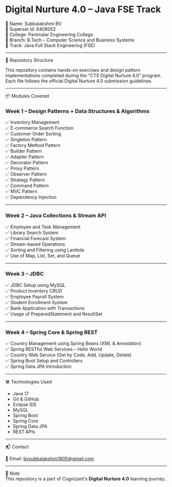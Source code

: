 # Digital Nurture 4.0 – Java FSE Track

📌 Name: Subbalakshmi BV  
📌 Superset Id: 6408052  
📌 College: Panimalar Engineering College  
📌 Branch: B.Tech – Computer Science and Business Systems  
📌 Track: Java Full Stack Engineering (FSE)  

---

📁 Repository Structure

This repository contains hands-on exercises and design pattern implementations completed during the "CTS Digital Nurture 4.0" program. Each file follows the official Digital Nurture 4.0 submission guidelines.

---

📦 Modules Covered

### Week 1 – Design Patterns + Data Structures & Algorithms
✅ Inventory Management  
✅ E-commerce Search Function  
✅ Customer Order Sorting  
✅ Singleton Pattern  
✅ Factory Method Pattern  
✅ Builder Pattern  
✅ Adapter Pattern  
✅ Decorator Pattern  
✅ Proxy Pattern  
✅ Observer Pattern  
✅ Strategy Pattern  
✅ Command Pattern  
✅ MVC Pattern  
✅ Dependency Injection  

---

### Week 2 – Java Collections & Stream API
✅ Employee and Task Management  
✅ Library Search System  
✅ Financial Forecast System  
✅ Stream-based Operations  
✅ Sorting and Filtering using Lambda  
✅ Use of Map, List, Set, and Queue  

---

### Week 3 – JDBC
✅ JDBC Setup using MySQL  
✅ Product Inventory CRUD  
✅ Employee Payroll System  
✅ Student Enrollment System  
✅ Bank Application with Transactions  
✅ Usage of PreparedStatement and ResultSet  

---

### Week 4 – Spring Core & Spring REST  
✅ Country Management using Spring Beans (XML & Annotation)  
✅ Spring RESTful Web Services – Hello World  
✅ Country Web Service (Get by Code, Add, Update, Delete)  
✅ Spring Boot Setup and Controllers  
✅ Spring Data JPA Introduction  

---

🛠 Technologies Used

- Java 17  
- Git & GitHub  
- Eclipse IDE  
- MySQL  
- Spring Boot  
- Spring Core  
- Spring Data JPA  
- REST APIs  

---

📬 Contact

📧 Email: bvsubbalakshmi1805@gmail.com  

---

📘 Note  
This repository is a part of Cognizant's **Digital Nurture 4.0** learning journey.
